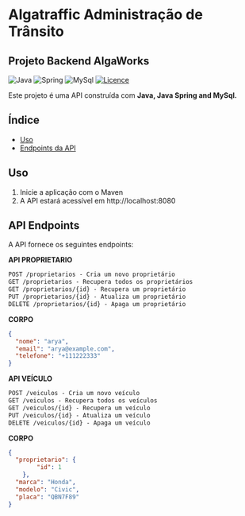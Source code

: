 # Algatraffic Administração de Trânsito
## Projeto Backend AlgaWorks

![Java](https://img.shields.io/badge/java-%23ED8B00.svg?style=for-the-badge&logo=openjdk&logoColor=white)
![Spring](https://img.shields.io/badge/spring-%236DB33F.svg?style=for-the-badge&logo=spring&logoColor=white)
![MySql](https://img.shields.io/badge/MySQL-4479A1.svg?style=for-the-badge&logo=MySQL&logoColor=white)
[![Licence](https://img.shields.io/github/license/Ileriayo/markdown-badges?style=for-the-badge)](./LICENSE)

Este projeto é uma API construída com **Java, Java Spring and MySql.**

## Índice

- [Uso](#uso)
- [Endpoints da API](#api-endpoints)

## Uso

1. Inicie a aplicação com o Maven
2. A API estará acessível em http://localhost:8080

## API Endpoints
A API fornece os seguintes endpoints:

**API PROPRIETARIO**
```markdown
POST /proprietarios - Cria um novo proprietário
GET /proprietarios - Recupera todos os proprietários
GET /proprietarios/{id} - Recupera um proprietário
PUT /proprietarios/{id} - Atualiza um proprietário
DELETE /proprietarios/{id} - Apaga um proprietário
```

**CORPO**
```json
{
  "nome": "arya",
  "email": "arya@example.com",
  "telefone": "+111222333"
}
```

**API VEÍCULO**
```markdown
POST /veiculos - Cria um novo veículo
GET /veiculos - Recupera todos os veículos
GET /veiculos/{id} - Recupera um veículo
PUT /veiculos/{id} - Atualiza um veículo
DELETE /veiculos/{id} - Apaga um veículo
```

**CORPO**
```json
{
  "proprietario": {
        "id": 1
    },
  "marca": "Honda",
  "modelo": "Civic",
  "placa": "QBN7F89"
}
```

